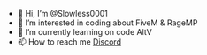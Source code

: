 - 👋 Hi, I’m @Slowless0001
- 👀 I’m interested in coding about FiveM & RageMP
- 🌱 I’m currently learning on code AltV
- 📫 How to reach me [Discord](https://discord.gg/FEvmHGS9vb)
